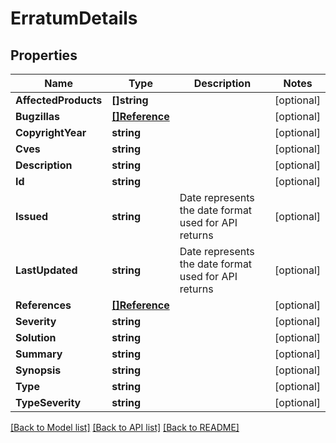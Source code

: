 # ErratumDetails

## Properties

Name | Type | Description | Notes
------------ | ------------- | ------------- | -------------
**AffectedProducts** | **[]string** |  | [optional] 
**Bugzillas** | [**[]Reference**](Reference.md) |  | [optional] 
**CopyrightYear** | **string** |  | [optional] 
**Cves** | **string** |  | [optional] 
**Description** | **string** |  | [optional] 
**Id** | **string** |  | [optional] 
**Issued** | **string** | Date represents the date format used for API returns | [optional] 
**LastUpdated** | **string** | Date represents the date format used for API returns | [optional] 
**References** | [**[]Reference**](Reference.md) |  | [optional] 
**Severity** | **string** |  | [optional] 
**Solution** | **string** |  | [optional] 
**Summary** | **string** |  | [optional] 
**Synopsis** | **string** |  | [optional] 
**Type** | **string** |  | [optional] 
**TypeSeverity** | **string** |  | [optional] 

[[Back to Model list]](../README.md#documentation-for-models) [[Back to API list]](../README.md#documentation-for-api-endpoints) [[Back to README]](../README.md)


